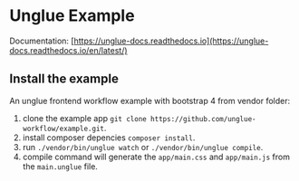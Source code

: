 # Unglue Example

Documentation: [https://unglue-docs.readthedocs.io](https://unglue-docs.readthedocs.io/en/latest/)

## Install the example

An unglue frontend workflow example with bootstrap 4 from vendor folder:

1. clone the example app `git clone https://github.com/unglue-workflow/example.git`.
2. install composer depencies `composer install`.
3. run `./vendor/bin/unglue watch` or `./vendor/bin/unglue compile`.
4. compile command will generate the `app/main.css` and `app/main.js` from the `main.unglue` file.